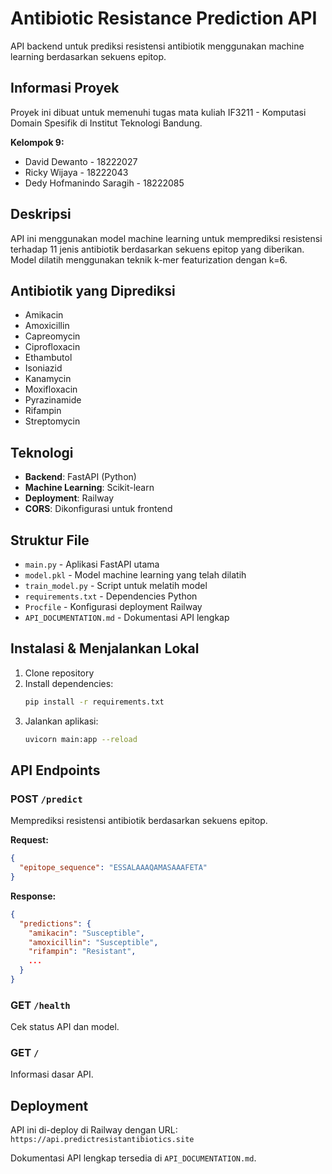 # Antibiotic Resistance Prediction API

API backend untuk prediksi resistensi antibiotik menggunakan machine learning berdasarkan sekuens epitop.

## Informasi Proyek

Proyek ini dibuat untuk memenuhi tugas mata kuliah IF3211 - Komputasi Domain Spesifik di Institut Teknologi Bandung.

**Kelompok 9:**
- David Dewanto - 18222027
- Ricky Wijaya - 18222043
- Dedy Hofmanindo Saragih - 18222085

## Deskripsi

API ini menggunakan model machine learning untuk memprediksi resistensi terhadap 11 jenis antibiotik berdasarkan sekuens epitop yang diberikan. Model dilatih menggunakan teknik k-mer featurization dengan k=6.

## Antibiotik yang Diprediksi

- Amikacin
- Amoxicillin
- Capreomycin
- Ciprofloxacin
- Ethambutol
- Isoniazid
- Kanamycin
- Moxifloxacin
- Pyrazinamide
- Rifampin
- Streptomycin

## Teknologi

- **Backend**: FastAPI (Python)
- **Machine Learning**: Scikit-learn
- **Deployment**: Railway
- **CORS**: Dikonfigurasi untuk frontend

## Struktur File

- `main.py` - Aplikasi FastAPI utama
- `model.pkl` - Model machine learning yang telah dilatih
- `train_model.py` - Script untuk melatih model
- `requirements.txt` - Dependencies Python
- `Procfile` - Konfigurasi deployment Railway
- `API_DOCUMENTATION.md` - Dokumentasi API lengkap

## Instalasi & Menjalankan Lokal

1. Clone repository
2. Install dependencies:
   ```bash
   pip install -r requirements.txt
   ```
3. Jalankan aplikasi:
   ```bash
   uvicorn main:app --reload
   ```

## API Endpoints

### POST `/predict`
Memprediksi resistensi antibiotik berdasarkan sekuens epitop.

**Request:**
```json
{
  "epitope_sequence": "ESSALAAAQAMASAAAFETA"
}
```

**Response:**
```json
{
  "predictions": {
    "amikacin": "Susceptible",
    "amoxicillin": "Susceptible",
    "rifampin": "Resistant",
    ...
  }
}
```

### GET `/health`
Cek status API dan model.

### GET `/`
Informasi dasar API.

## Deployment

API ini di-deploy di Railway dengan URL: `https://api.predictresistantibiotics.site`

Dokumentasi API lengkap tersedia di `API_DOCUMENTATION.md`.